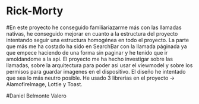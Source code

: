 # Rick-Morty

#En este proyecto he conseguido familiariazarme más con las llamadas nativas, he conseguido mejorar en cuanto a la estructura del proyecto intentando seguir una estructura homogénea en todo el proyecto.
La parte que más me ha costado ha sido en SearchBar con la llamada páginada ya que empece haciendo de una forma sin paginar y he tenido que ir amoldandome a la api.
El proyecto me ha hecho investigar sobre las llamadas, sobre la arquitectura para poder asi usar el viewmodel y sobre los permisos para guardar imagenes en el dispositivo.
El diseño he intentado que sea lo más neutro posible.
He usado 3 librerias en el proyecto -> AlamofireImage, Lottie y Toast.

#Daniel Belmonte Valero
